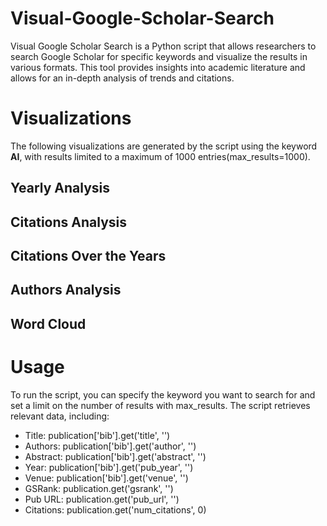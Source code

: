 # Visual-Google-Scholar-Search
Visual Google Scholar Search is a Python script that allows researchers to search Google Scholar for specific keywords and visualize the results in various formats. This tool provides insights into academic literature and allows for an in-depth analysis of trends and citations.

# Visualizations
The following visualizations are generated by the script using the keyword **AI**, with results limited to a maximum of 1000 entries(max_results=1000).

## Yearly Analysis

## Citations Analysis

## Citations Over the Years

## Authors Analysis

## Word Cloud

# Usage
To run the script, you can specify the keyword you want to search for and set a limit on the number of results with max_results. The script retrieves relevant data, including:

- Title: publication['bib'].get('title', '')
- Authors: publication['bib'].get('author', '')
- Abstract: publication['bib'].get('abstract', '')
- Year: publication['bib'].get('pub_year', '')
- Venue: publication['bib'].get('venue', '')
- GSRank: publication.get('gsrank', '')
- Pub URL: publication.get('pub_url', '')
- Citations: publication.get('num_citations', 0)
